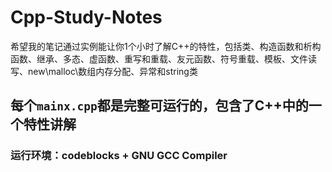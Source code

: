 # Cpp-Study-Notes
希望我的笔记通过实例能让你1个小时了解C++的特性，包括类、构造函数和析构函数、继承、多态、虚函数、重写和重载、友元函数、符号重载、模板、文件读写、new\malloc\数组内存分配、异常和string类

## 每个`mainx.cpp`都是完整可运行的，包含了C++中的一个特性讲解     
      
          
### 运行环境：codeblocks + GNU GCC Compiler
